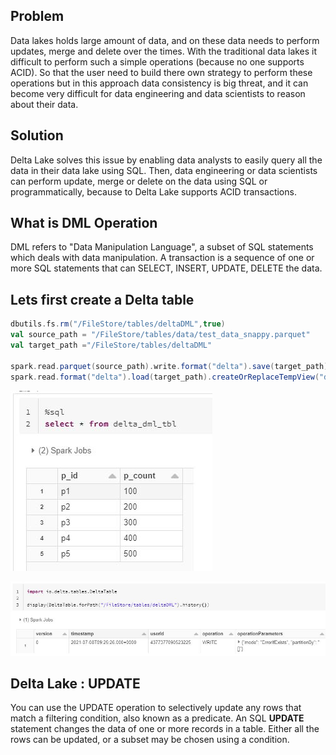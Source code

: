 ## Problem
Data lakes holds large amount of data, and on these data needs to perform updates, merge and delete over the times. With the traditional data lakes it difficult to perform such a simple operations (because no one supports ACID). So that the user need to build there own strategy to perform these operations but in this approach data consistency is big threat, and it can become very difficult for data engineering and data scientists to reason about their data.

## Solution
Delta Lake solves this issue by enabling data analysts to easily query all the data in their data lake using SQL. Then, data engineering or data scientists can perform update, merge or delete on the data using SQL or programmatically, because to Delta Lake supports ACID transactions.


## What is DML Operation
DML refers to "Data Manipulation Language", a subset of SQL statements which deals with data manipulation. A transaction is a sequence of one or more SQL statements that can SELECT, INSERT, UPDATE, DELETE the data.

## Lets first create a Delta table
```scala
dbutils.fs.rm("/FileStore/tables/deltaDML",true)
val source_path = "/FileStore/tables/data/test_data_snappy.parquet"
val target_path ="/FileStore/tables/deltaDML"

spark.read.parquet(source_path).write.format("delta").save(target_path)
spark.read.format("delta").load(target_path).createOrReplaceTempView("delta_dml_tbl")
```

![Delta lake](https://github.com/gurditsingh/blog/blob/gh-pages/_screenshots/dl_ep6_dml1.JPG?raw=true)

![Delta lake](https://github.com/gurditsingh/blog/blob/gh-pages/_screenshots/dl_ep6_dml4.JPG?raw=true)



## Delta Lake : UPDATE
You can use the UPDATE operation to selectively update any rows that match a filtering condition, also known as a predicate. An SQL **UPDATE** statement changes the data of one or more records in a table. Either all the rows can be updated, or a subset may be chosen using a condition.


<!--stackedit_data:
eyJoaXN0b3J5IjpbLTExMjY4NjMxMjcsLTExNDUyODk4ODAsMT
kzMTg4NTQ5OCw1MTY2ODk1MjQsNDA1NjQwMzI1LDcwMDIzMDk2
OCwyODAwNzMzMzEsNTU0MjQ5MDUyLC0xMTE0ODQ2ODg1LDU3Mz
czODQ4OSwtNDA0OTAzMjQxLDE2NDMzMTY1MSwtMTM4NzE5Nzk5
MywxNTg3Mjk5OTAyLC03NTkyMzE3NzgsOTYxMTU4Njc0LC0xNz
M1MjcyNzIzLC0xNDEyMjE2MTAsMTExODczNDkxLDE5NjY1MTY3
NjldfQ==
-->